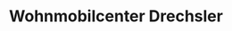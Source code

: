 ---
title: "Wohnmobilcenter Drechsler"
url: /offenburg/wohnmobilcenter-drechsler/
shop: Autohaus
---